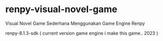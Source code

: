 # renpy-visual-novel-game
Visual Novel Game Sederhana Menggunakan Game Engine Renpy

renpy-8.1.3-sdk ( current version game engine i make this game.. 2023 )
